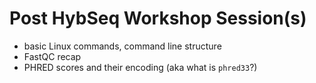 # Post HybSeq Workshop Session(s)

* basic Linux commands, command line structure
* FastQC recap
* PHRED scores and their encoding (aka what is `phred33`?)

